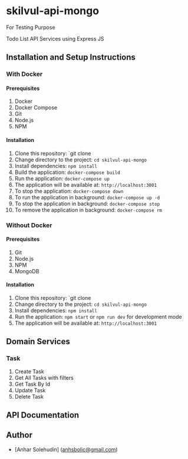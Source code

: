 # skilvul-api-mongo

For Testing Purpose

Todo List API Services using Express JS

## Installation and Setup Instructions

### With Docker

#### Prerequisites

1. Docker
2. Docker Compose
3. Git
4. Node.js
5. NPM

#### Installation

1. Clone this repository: `git clone
2. Change directory to the project: `cd skilvul-api-mongo`
3. Install dependencies: `npm install`
4. Build the application: `docker-compose build`
5. Run the application: `docker-compose up`
6. The application will be available at: `http://localhost:3001`
7. To stop the application: `docker-compose down`
8. To run the application in background: `docker-compose up -d`
9. To stop the application in background: `docker-compose stop`
10. To remove the application in background: `docker-compose rm`

### Without Docker

#### Prerequisites

1. Git
2. Node.js
3. NPM
4. MongoDB

#### Installation

1. Clone this repository: `git clone
2. Change directory to the project: `cd skilvul-api-mongo`
3. Install dependencies: `npm install`
4. Run the application: `npm start` or `npm run dev` for development mode
5. The application will be available at: `http://localhost:3001`

## Domain Services

### Task

1. Create Task
2. Get All Tasks with filters
3. Get Task By Id
4. Update Task
5. Delete Task

## API Documentation

## Author

- [Anhar Solehudin] (anhsbolic@gmail.com)



